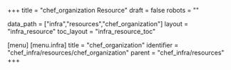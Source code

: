 +++
title = "chef_organization Resource"
draft = false
robots = ""

data_path = ["infra","resources","chef_organization"]
layout = "infra_resource"
toc_layout = "infra_resource_toc"

[menu]
  [menu.infra]
    title = "chef_organization"
    identifier = "chef_infra/resources/chef_organization"
    parent = "chef_infra/resources"
+++

<!-- The contents of this page are automatically generated from the chef_organization.yaml file in the data/infra/resources directory. -->
<!-- To suggest a change, edit the https://github.com/chef/chef/blob/main/lib/chef/resource/chef_organization.rb file and submit a pull request to the https://github.com/chef/chef repository. -->
<!-- markdownlint-disable-file -->
